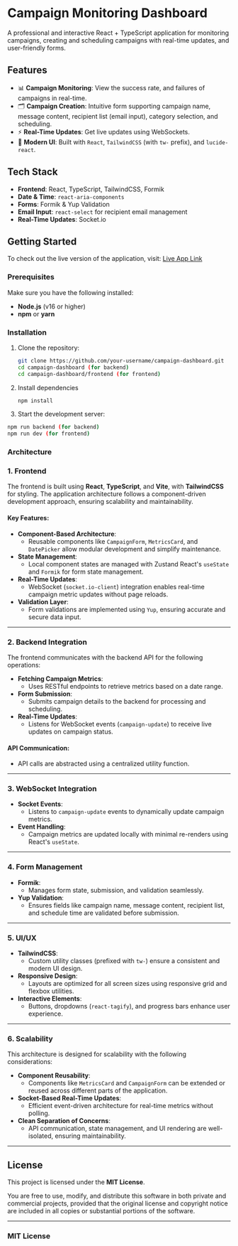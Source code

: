 # Campaign Monitoring Dashboard

A professional and interactive React + TypeScript application for monitoring campaigns, creating and scheduling campaigns with real-time updates, and user-friendly forms.

## Features

- 📊 **Campaign Monitoring**: View the success rate, and failures of campaigns in real-time.
- 🗂️ **Campaign Creation**: Intuitive form supporting campaign name, message content, recipient list (email input), category selection, and scheduling.
- ⚡ **Real-Time Updates**: Get live updates using WebSockets.
- 🎨 **Modern UI**: Built with `React`, `TailwindCSS` (with `tw-` prefix), and `lucide-react`.

## Tech Stack

- **Frontend**: React, TypeScript, TailwindCSS, Formik
- **Date & Time**: `react-aria-components`
- **Forms**: Formik & Yup Validation
- **Email Input**: `react-select` for recipient email management
- **Real-Time Updates**: Socket.io

## Getting Started
To check out the live version of the application, visit: [Live App Link](https://campaign-crm-production.up.railway.app/auth)


### Prerequisites

Make sure you have the following installed:

- **Node.js** (v16 or higher)
- **npm** or **yarn**

### Installation

1. Clone the repository:

   ```bash
   git clone https://github.com/your-username/campaign-dashboard.git
   cd campaign-dashboard (for backend)
   cd campaign-dashboard/frontend (for frontend)
2. Install dependencies
   ```bash
   npm install
   
3. Start the development server:
  ```bash
  npm run backend (for backend)
  npm run dev (for frontend)
```

### Architecture

### 1. **Frontend**
The frontend is built using **React**, **TypeScript**, and **Vite**, with **TailwindCSS** for styling. The application architecture follows a component-driven development approach, ensuring scalability and maintainability.

#### Key Features:
- **Component-Based Architecture**: 
  - Reusable components like `CampaignForm`, `MetricsCard`, and `DatePicker` allow modular development and simplify maintenance.
- **State Management**: 
  - Local component states are managed with Zustand React's `useState` and `Formik` for form state management.
- **Real-Time Updates**: 
  - WebSocket (`socket.io-client`) integration enables real-time campaign metric updates without page reloads.
- **Validation Layer**: 
  - Form validations are implemented using `Yup`, ensuring accurate and secure data input.

---

### 2. **Backend Integration**
The frontend communicates with the backend API for the following operations:
- **Fetching Campaign Metrics**: 
  - Uses RESTful endpoints to retrieve metrics based on a date range.
- **Form Submission**: 
  - Submits campaign details to the backend for processing and scheduling.
- **Real-Time Updates**: 
  - Listens for WebSocket events (`campaign-update`) to receive live updates on campaign status.

#### API Communication:
- API calls are abstracted using a centralized utility function.

---

### 3. **WebSocket Integration**
- **Socket Events**:
  - Listens to `campaign-update` events to dynamically update campaign metrics.
- **Event Handling**:
  - Campaign metrics are updated locally with minimal re-renders using React's `useState`.

---

### 4. **Form Management**
- **Formik**:
  - Manages form state, submission, and validation seamlessly.
- **Yup Validation**:
  - Ensures fields like campaign name, message content, recipient list, and schedule time are validated before submission.

---

### 5. **UI/UX**
- **TailwindCSS**:
  - Custom utility classes (prefixed with `tw-`) ensure a consistent and modern UI design.
- **Responsive Design**:
  - Layouts are optimized for all screen sizes using responsive grid and flexbox utilities.
- **Interactive Elements**:
  - Buttons, dropdowns (`react-tagify`), and progress bars enhance user experience.

---

### 6. **Scalability**
This architecture is designed for scalability with the following considerations:
- **Component Reusability**:
  - Components like `MetricsCard` and `CampaignForm` can be extended or reused across different parts of the application.
- **Socket-Based Real-Time Updates**:
  - Efficient event-driven architecture for real-time metrics without polling.
- **Clean Separation of Concerns**:
  - API communication, state management, and UI rendering are well-isolated, ensuring maintainability.

---

## License

This project is licensed under the **MIT License**.  

You are free to use, modify, and distribute this software in both private and commercial projects, provided that the original license and copyright notice are included in all copies or substantial portions of the software.

---

### MIT License


